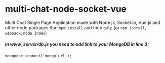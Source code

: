 # multi-chat-node-socket-vue
Multi Chat Single Page Application made with Node.js, Socket.io, Vue.js and other node packages
Run `npm install` and then `gulp` (or `npm install`, `webpack`, `node index`)

##### In www_server/db.js you need to add link to your MongoDB in line 3:

    mongoose.connect('mongo url');

